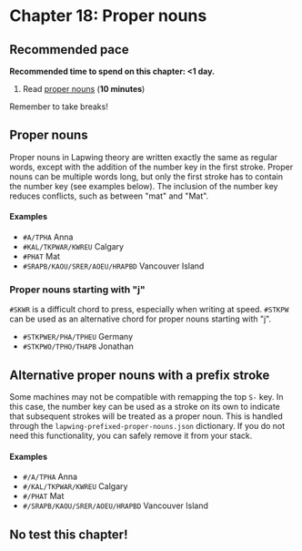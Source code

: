 # Chapter 18: Proper nouns

## Recommended pace

**Recommended time to spend on this chapter: <1 day.**

1. Read [proper nouns](#proper-nouns) (**10 minutes**)

Remember to take breaks!

## Proper nouns

Proper nouns in Lapwing theory are written exactly the same as regular words, except with the addition of the number key in the first stroke. Proper nouns can be multiple words long, but only the first stroke has to contain the number key (see examples below). The inclusion of the number key reduces conflicts, such as between "mat" and "Mat".

#### Examples

* `#A/TPHA` Anna
* `#KAL/TKPWAR/KWREU` Calgary
* `#PHAT` Mat
* `#SRAPB/KAOU/SRER/AOEU/HRAPBD` Vancouver Island

### Proper nouns starting with "j"

`#SKWR` is a difficult chord to press, especially when writing at speed. `#STKPW` can be used as an alternative chord for proper nouns starting with "j".

* `#STKPWER/PHA/TPHEU` Germany
* `#STKPWO/TPHO/THAPB` Jonathan

## Alternative proper nouns with a prefix stroke

Some machines may not be compatible with remapping the top `S-` key. In this case, the number key can be used as a stroke on its own to indicate that subsequent strokes will be treated as a proper noun. This is handled through the <code class="code-mono">lapwing-prefixed-proper-nouns.json</code> dictionary. If you do not need this functionality, you can safely remove it from your stack.

#### Examples

* `#/A/TPHA` Anna
* `#/KAL/TKPWAR/KWREU` Calgary
* `#/PHAT` Mat
* `#/SRAPB/KAOU/SRER/AOEU/HRAPBD` Vancouver Island

## No test this chapter!
